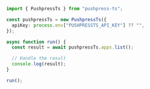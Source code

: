 <!-- Start SDK Example Usage [usage] -->
```typescript
import { PushpressTs } from "pushpress-ts";

const pushpressTs = new PushpressTs({
  apiKey: process.env["PUSHPRESSTS_API_KEY"] ?? "",
});

async function run() {
  const result = await pushpressTs.apps.list();

  // Handle the result
  console.log(result);
}

run();

```
<!-- End SDK Example Usage [usage] -->
